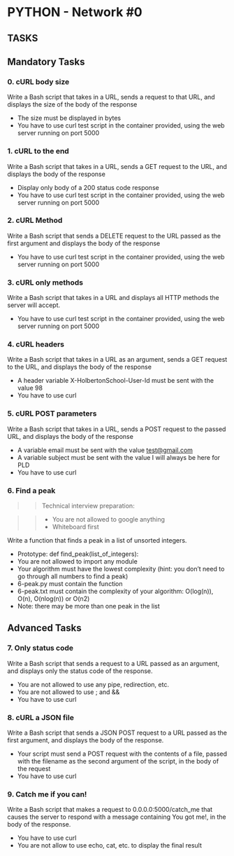 # PYTHON - Network #0

## TASKS

## Mandatory Tasks

### 0. cURL body size
Write a Bash script that takes in a URL, sends a request to that URL, and displays the size of the body of the response

* The size must be displayed in bytes
* You have to use curl
test script in the container provided, using the web server running on port 5000

### 1. cURL to the end
Write a Bash script that takes in a URL, sends a GET request to the URL, and displays the body of the response

* Display only body of a 200 status code response
* You have to use curl
test script in the container provided, using the web server running on port 5000

### 2. cURL Method
Write a Bash script that sends a DELETE request to the URL passed as the first argument and displays the body of the response

* You have to use curl
test script in the container provided, using the web server running on port 5000

### 3. cURL only methods
Write a Bash script that takes in a URL and displays all HTTP methods the server will accept.

* You have to use curl
test script in the container provided, using the web server running on port 5000

### 4. cURL headers
Write a Bash script that takes in a URL as an argument, sends a GET request to the URL, and displays the body of the response

* A header variable X-HolbertonSchool-User-Id must be sent with the value 98
* You have to use curl

### 5. cURL POST parameters
Write a Bash script that takes in a URL, sends a POST request to the passed URL, and displays the body of the response

* A variable email must be sent with the value test@gmail.com
* A variable subject must be sent with the value I will always be here for PLD
* You have to use curl

### 6. Find a peak
>> Technical interview preparation:

>> * You are not allowed to google anything
>> * Whiteboard first

Write a function that finds a peak in a list of unsorted integers.

* Prototype: def find_peak(list_of_integers):
* You are not allowed to import any module
* Your algorithm must have the lowest complexity (hint: you don’t need to go through all numbers to find a peak)
* 6-peak.py must contain the function
* 6-peak.txt must contain the complexity of your algorithm: O(log(n)), O(n), O(nlog(n)) or O(n2)
* Note: there may be more than one peak in the list

## Advanced Tasks
### 7. Only status code

Write a Bash script that sends a request to a URL passed as an argument, and displays only the status code of the response.

* You are not allowed to use any pipe, redirection, etc.
* You are not allowed to use ; and &&
* You have to use curl

### 8. cURL a JSON file
Write a Bash script that sends a JSON POST request to a URL passed as the first argument, and displays the body of the response.

* Your script must send a POST request with the contents of a file, passed with the filename as the second argument of the script, in the body of the request
* You have to use curl

### 9. Catch me if you can!
Write a Bash script that makes a request to 0.0.0.0:5000/catch_me that causes the server to respond with a message containing You got me!, in the body of the response.

* You have to use curl
* You are not allow to use echo, cat, etc. to display the final result
